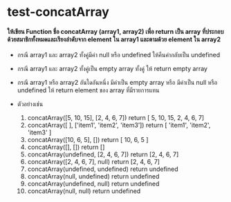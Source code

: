 # test-concatArray

#### ให้เขียน Function ชื่อ concatArray (array1, array2) เพื่อ return เป็น array ที่ประกอบด้วยสมาชิกทั้งหมดและเรียงลำดับจาก element ใน array1 และตามด้วย element ใน array2

- กรณี array1 และ array2 ทั้งคู่มีค่า null หรือ undefined ให้คืนค่ากลับเป็น undefined
- กรณี array1 และ array2 ทั้งคู่เป็น empty array ทั้งคู่ ให้ return empty array
- กรณี array1 หรือ array2 อันใดอันหนึ่ง มีค่าเป็น empty array หรือ มีค่าเป็น null หรือ undefined ให้ return element ของ array ที่มีรายการแทน

- ตัวอย่างเช่น
  1. concatArray([5, 10, 15], [2, 4, 6, 7]) return [ 5, 10, 15, 2, 4, 6, 7]
  2. concatArray([ ], ['item1', 'item2', 'item3’]) return [ 'item1', 'item2', 'item3' ]
  3. concatArray([10, 6, 5], []) return [ 10, 6, 5 ]
  4. concatArray([], []) return []
  5. concatArray(undefined, [2, 4, 6, 7]) return [2, 4, 6, 7]
  6. concatArray([2, 4, 6, 7], null) return [2, 4, 6, 7]
  7. concatArray(undefined, undefined) return undefined
  8. concatArray(null, undefined) return undefined
  9. concatArray(undefined, null) return undefined
  10. concatArray(null, null) return undefined
